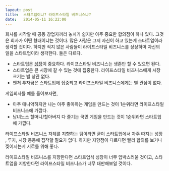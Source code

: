 ```yaml
---
layout: post
title:  스타트업이냐? 라이프스타일 비즈니스냐?
date:   2014-05-11 16:22:00
---
```


회사를 시작할 때 공동 창업자끼리 놓치기 쉽지만 아주 중요한 합의점이 하나 있다. 그것은 회사가 어떤 형태이냐는 것이다. 많은 사람은 그저 자신이 하고 있는게 스타트업이라 생각할 것이다. 하지만 적지 않은 사람들이 라이프스타일 비즈니스를 상상하며 자신의 일을 스타트업이라 생각한다. 둘은 다르다.

- 스타트업은 [성장](http://www.paulgraham.com/growth.html)이 중요하다. 라이프스타일 비즈니스는 생존만 할 수 있으면 된다.
- 스타트업은 큰 시장에 갈 수 있는 것에 집중한다. 라이프스타일 비즈니스에게 시장 크기는 별 상관 없다.
- 벤처 투자금은 스타트업에 집중되고 라이프스타일 비즈니스에게는 별 관심이 없다.

게임회사를 예를 들어보자면,

- 아주 매니악하지만 나는 아주 좋아하는 게임을 만드는 것이 1순위라면 라이프스타일 비즈니스에 가깝다.
- 남녀노소 할머니/할아버지 다 즐기는 국민 게임을 만드는 것이 1순위라면 스타트업에 가깝다.

라이프스타일 비즈니스 자체를 지향하는 팀이라면 굳이 스타트업에서 자주 따지는 성장 , 투자, 시장 등등에 집착할 필요가 없다. 하지만 지향점이 다르다면 빨리 합의를 보거나 찢어지는게 서로를 위해 좋다. 

라이프스타일 비즈니스를 지향한다면 스타트업식 성장이 너무 압박스러울 것이고, 스타트업을 지향한다면 라이프스타일 비즈니스가 너무 태만해보일 것이다.
